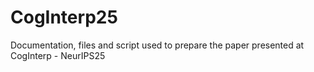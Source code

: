 # CogInterp25
Documentation, files and script used to prepare the paper presented at CogInterp - NeurIPS25
